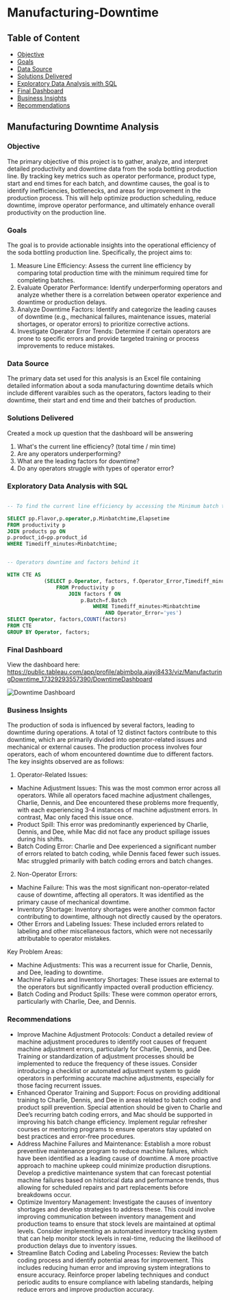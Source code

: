 # Manufacturing-Downtime

## Table of Content
- [Objective](#objective)
- [Goals](#goals)
- [Data Source](#data-source)
- [Solutions Delivered](#solutions-delivered)
- [Exploratory Data Analysis with SQL](#exploratory-data-analysis-with-sql)
- [Final Dashboard](#final-dashboard)
- [Business Insights](#business-insights)
- [Recommendations](recommendations)
  
## Manufacturing Downtime Analysis
### Objective
The primary objective of this project is to gather, analyze, and interpret detailed productivity and downtime data from the soda bottling production line. By tracking key metrics such as operator performance, product type, start and end times for each batch, and downtime causes, the goal is to identify inefficiencies, bottlenecks, and areas for improvement in the production process. This will help optimize production scheduling, reduce downtime, improve operator performance, and ultimately enhance overall productivity on the production line.
### Goals
The goal is to provide actionable insights into the operational efficiency of the soda bottling production line. Specifically, the project aims to:
1.	Measure Line Efficiency: Assess the current line efficiency by comparing total production time with the minimum required time for completing batches.
2.	Evaluate Operator Performance: Identify underperforming operators and analyze whether there is a correlation between operator experience and downtime or production delays.
3.	Analyze Downtime Factors: Identify and categorize the leading causes of downtime (e.g., mechanical failures, maintenance issues, material shortages, or operator errors) to prioritize corrective actions.
4.	Investigate Operator Error Trends: Determine if certain operators are prone to specific errors and provide targeted training or process improvements to reduce mistakes.

### Data Source
The primary data set used for this analysis is an Excel file containing detailed information about a soda manufacturing downtime details which include different varaibles such as the operators, factors leading to their downtime, their start and end time and their batches of production.

### Solutions Delivered
Created a mock up question that the dashboard will be answering
1.	What's the current line efficiency? (total time / min time)
2.	Are any operators underperforming?
3.	What are the leading factors for downtime?
4.	Do any operators struggle with types of operator error?

### Exploratory Data Analysis with SQL

```sql

-- To find the current line efficiency by accessing the Minimum batch time against the production time

SELECT pp.Flavor,p.operator,p.Minbatchtime,Elapsetime
FROM productivity p
JOIN products pp ON
p.product_id=pp.product_id
WHERE Timediff_minutes>Minbatchtime;
```

```sql

-- Operators downtime and factors behind it

WITH CTE AS 
			(SELECT p.Operator, factors, f.Operator_Error,Timediff_minutes,Minbatchtime,p.Batch
				FROM Productivity p
					JOIN factors f ON 
						p.Batch=f.Batch
							WHERE Timediff_minutes>Minbatchtime
								AND Operator_Error='yes')
SELECT Operator, factors,COUNT(factors)
FROM CTE
GROUP BY Operator, factors;
```

### Final Dashboard
View the dashboard here: https://public.tableau.com/app/profile/abimbola.ajayi8433/viz/ManufacturingDowntime_17329293557390/DowntimeDashboard


![Downtime Dashboard](https://github.com/user-attachments/assets/b514b053-c7cc-494a-9a9b-d706fce2b0f8)

### Business Insights

The production of soda is influenced by several factors, leading to downtime during operations. A total of 12 distinct factors contribute to this downtime, which are primarily divided into operator-related issues and mechanical or external causes. The production process involves four operators, each of whom encountered downtime due to different factors. The key insights observed are as follows:
1.	Operator-Related Issues:
- Machine Adjustment Issues: This was the most common error across all operators. While all operators faced machine adjustment challenges, Charlie, Dennis, and Dee encountered these problems more frequently, with each experiencing 3-4 instances of machine adjustment errors. In contrast, Mac only faced this issue once.
- Product Spill: This error was predominantly experienced by Charlie, Dennis, and Dee, while Mac did not face any product spillage issues during his shifts.
- Batch Coding Error: Charlie and Dee experienced a significant number of errors related to batch coding, while Dennis faced fewer such issues. Mac struggled primarily with batch coding errors and batch changes.
2.	Non-Operator Errors:
- Machine Failure: This was the most significant non-operator-related cause of downtime, affecting all operators. It was identified as the primary cause of mechanical downtime.
- Inventory Shortage: Inventory shortages were another common factor contributing to downtime, although not directly caused by the operators.
- Other Errors and Labeling Issues: These included errors related to labeling and other miscellaneous factors, which were not necessarily attributable to operator mistakes.
  
Key Problem Areas:
- Machine Adjustments: This was a recurrent issue for Charlie, Dennis, and Dee, leading to downtime.
- Machine Failures and Inventory Shortages: These issues are external to the operators but significantly impacted overall production efficiency.
- Batch Coding and Product Spills: These were common operator errors, particularly with Charlie, Dee, and Dennis.

### Recommendations
- Improve Machine Adjustment Protocols: Conduct a detailed review of machine adjustment procedures to identify root causes of frequent machine adjustment errors, particularly for Charlie, Dennis, and Dee. Training or standardization of adjustment processes should be implemented to reduce the frequency of these issues.
Consider introducing a checklist or automated adjustment system to guide operators in performing accurate machine adjustments, especially for those facing recurrent issues.
- Enhanced Operator Training and Support: Focus on providing additional training to Charlie, Dennis, and Dee in areas related to batch coding and product spill prevention. Special attention should be given to Charlie and Dee’s recurring batch coding errors, and Mac should be supported in improving his batch change efficiency.
Implement regular refresher courses or mentoring programs to ensure operators stay updated on best practices and error-free procedures.
- Address Machine Failures and Maintenance: Establish a more robust preventive maintenance program to reduce machine failures, which have been identified as a leading cause of downtime. A more proactive approach to machine upkeep could minimize production disruptions.
Develop a predictive maintenance system that can forecast potential machine failures based on historical data and performance trends, thus allowing for scheduled repairs and part replacements before breakdowns occur.
- Optimize Inventory Management: Investigate the causes of inventory shortages and develop strategies to address these. This could involve improving communication between inventory management and production teams to ensure that stock levels are maintained at optimal levels.
Consider implementing an automated inventory tracking system that can help monitor stock levels in real-time, reducing the likelihood of production delays due to inventory issues.
- Streamline Batch Coding and Labeling Processes: Review the batch coding process and identify potential areas for improvement. This includes reducing human error and improving system integrations to ensure accuracy.
Reinforce proper labeling techniques and conduct periodic audits to ensure compliance with labeling standards, helping reduce errors and improve production accuracy.

